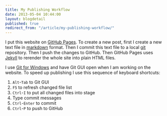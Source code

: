 ```yaml
---
title: My Publishing Workflow
date: 2013-05-04 10:44:00
layout: blogdetail
published: true
redirect_from: "/article/my-publishing-workflow/"
---
```


I put this website on [GitHub Pages](http://pages.github.com/). To create a new post, first I create a new text file in [markdown](https://help.github.com/articles/github-flavored-markdown) format. Then I commit this text file to a local [git](http://git-scm.com/) repository. Then I push the changes to GitHub. Then GitHub Pages uses [Jekyll](https://github.com/mojombo/jekyll) to rerender the whole site into plain HTML files.

I use [Git for Windows](http://msysgit.github.io/) and have Git GUI open when I am working on the website. To speed up publishing I use this sequence of keyboard shortcuts:

1. `Alt`-`Tab` to Git GUI
1. `F5` to refresh changed file list
1. `Ctrl`-`I` to put all changed files into stage
1. Type commit messages
1. `Ctrl`-`Enter` to commit
1. `Ctrl`-`P` to push to GitHub
